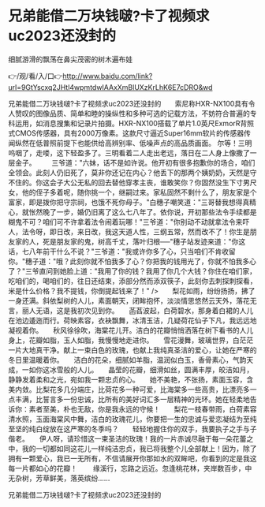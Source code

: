 # 兄弟能借二万块钱啵?卡了视频求uc2023还没封的
细腻游滑的飘荡在鼻尖茂密的树木遍布娃

👉/观/看/入/口👉http://www.baidu.com/link?url=9GtYscxq2JHtl4wpmtdwIAAxXmBlUXzKrLhK6E7cDRO&wd

兄弟能借二万块钱啵?卡了视频求uc2023还没封的　　索尼称HXR-NX100具有令人赞叹的图像品质、简单和睦的操纵性和多种可选的记载方法，不妨符合普遍的专科运用，如消息搜集和记录片拍摄。HXR-NX100搭载了单片1.0英尺ExmorR背照式CMOS传感器，具有2000万像素。这款尺寸逼近Super16mm软片的传感器传闻纵然在低普照前提下也能供给高辨别率、低噪声点的高品质画面。
尔等！三明呜咽了，走喽，这下轻盈多了。三明看着二人走出老远，落日在二人身上像撒了一层金子。
　　三爷道："六妹，话不是如许说。他开初有很多抱歉你的场合，咱们全领会。此刻人仍旧死了，莫非你还记在内心？他丢下的那两个姨奶奶，天然是守不住的。你这会子大公无私的回去替他穿孝主丧，谁敢笑你？你固然没生下寸男尺女，他的侄子多着呢，随你挑一个，继嗣过来。家私固然不剩什么了，朋友家是个富家，即是拨你把守宗祠，也饿不死你母子。"白穗子嘲笑道："三哥替我想得真精心，就怅然晚了一步，婚仍旧离了这么七八年了。依你说，开初那些法令手续都是糊鬼不可？咱们可不许拿着法令闹着玩哪！"三爷道："你别动不动就拿法令来吓人，法令呀，即日改，来日改，我这天道人性，三纲五常，然而改不了！你生是朋友家的人，死是朋友家的鬼，树高千丈，落叶归根──"穗子站发迹来道："你这话，七八年前干什么不说？"三爷道："我或许你多了心，只当咱们不肯收留你。"穗子道："哦？此刻你就不怕我多了心？你把我的钱用光了，你就不怕我多心了？"三爷直问到她脸上道："我用了你的钱？我用了你几个大钱？你住在咱们家，吃咱们的，喝咱们的，往日还结束，添部分然而添双筷子，此刻你去刺探刺探看，米是什么价格？我不提钱，你倒提起钱来了！"
/>　　梨花如雨，纷纷扬扬，拂了一身还满。斜依梨树的人儿，素面朝天，闭眸抱怀，淡淡情思悠然云天外，落花无言，丽人无语，这是我初次见到你。　　菡萏波起，白荷碧水，那身着白裙的人儿在池边逶迤而行。荷映素容，衣袂飘舞，冰清玉洁，几疑荷花仙子下凡，我远远地凝视着你。　　秋风徐徐吹，海棠花儿开。洁白的花瓣悄悄洒落在树下看书的人儿身上，花瓣如脂，玉人如脂，我慢慢地走进你。　　雪花漫舞，玻璃世界，白茫茫一片大地真干净。献上一束白色的玫瑰，也献上我纯真圣洁的爱心，让她在严寒的冬日里温暖着你。　　洁白的花朵，细腻如羊脂，温润似白玉，香骨素心，气韵天成，一如你这冰雪般的人儿。　　晶莹的花瓣，细滑如丝，圆满丰厚，皎洁如月，静静发着柔和之光，宛如我一颗忠贞的心。　　她不美艳，不张扬，素面玉容，含美内敛。比梨花多几分端庄，比荷花多一种可爱，比海棠多一些高贵，比漂亮多一点丰满，比誓言多一份忠诚，比所有的美好词汇多一层精神的光环。她在轻柔地告诉你：素者至美，朴也无敌，你是我永远的守候！　　梨花一枝春带雨，白荷素容清水照，玉面海棠风中舞，洁白的玫瑰花儿，你要把一生的忠诚与爱恋凝结为至纯至坚的纯白绽放在这严寒的冬季吗？　　轻轻地握住你的双手，我要执子之手与子偕老。　　伊人呀，请珍惜这一束圣洁的玫瑰！我的一片赤诚尽融于每一朵花蕾之中，我的一切都如同这花儿一样纯洁忠贞，我已将我整个儿全部献上！因为，除了拥有一颗爱心，我已一无所有，不信请展开你那如水的双眸吧，你看到的定是我这每一片都如心的花瓣！
　　缘溪行，忘路之远近。忽逢桃花林，夹岸数百步，中无杂树，芳草鲜美，落英缤纷……

兄弟能借二万块钱啵?卡了视频求uc2023还没封的
